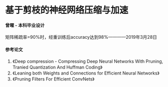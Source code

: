 # 基于剪枝的神经网络压缩与加速
#### 曾曜 - 本科毕业设计

矩阵稀疏率=90%时，经重训练后accuracy达到98%————2019年3月28日

#### 参考论文
1. 《Deep compression - Compressing Deep Neural Networks With Pruning, Tranied Quantization And Huffman Coding》
2. 《Leaning both Weights and Connections for Efficient Neural Networks》
3. 《Pruning Filters For Efficient ConvNets》
